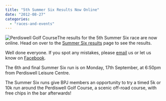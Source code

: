 ```yaml
---
title: "5th Summer Six Results Now Online"
date: "2012-08-27"
categories: 
  - "races-and-events"
---
```


![](https://bpj.org.uk/wp-content/uploads/2012/06/perdiswell-golf-course-300x244.jpg "Perdiswell Golf Course")The results for the 5th Summer Six race are now online. Head on over to the [Summer Six results](https://bpj.org.uk/summer-six-results/ "Summer Six Results") page to see the results.

Well done everyone. If you spot any mistakes, please [email](mailto:webmaster@blackpearjoggers.org.uk) us or let us know on [Facebook](http://www.facebook.com/groups/6389738308/).

The 6th and final Summer Six run is on Monday, 17th September, at 6:50pm from Perdiswell Leisure Centre.

The Summer Six runs give BPJ members an opportunity to try a timed 5k or 10k run around the Perdiswell Golf Course, a scenic off-road course, with free chips in the bar afterwards!
